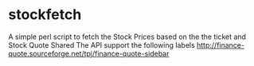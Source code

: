 # stockfetch
A simple perl script to fetch the Stock Prices based on the the ticket and Stock Quote Shared
The API support the following labels http://finance-quote.sourceforge.net/tpj/finance-quote-sidebar
